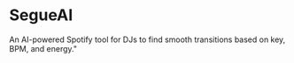 # SegueAI
An AI-powered Spotify tool for DJs to find smooth transitions based on key, BPM, and energy."
